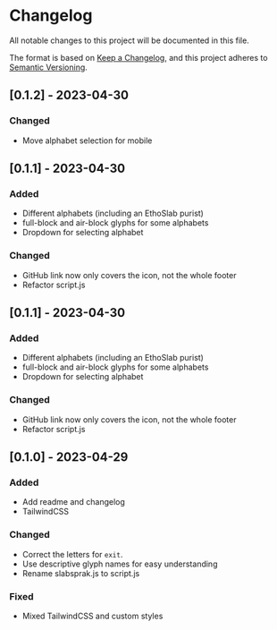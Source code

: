 # Changelog

All notable changes to this project will be documented in this file.

The format is based on [Keep a Changelog](https://keepachangelog.com/en/1.0.0/),
and this project adheres to [Semantic Versioning](https://semver.org/spec/v2.0.0.html).

## [0.1.2] - 2023-04-30

### Changed

- Move alphabet selection for mobile

## [0.1.1] - 2023-04-30

### Added

- Different alphabets (including an EthoSlab purist)
- full-block and air-block glyphs for some alphabets
- Dropdown for selecting alphabet

### Changed

- GitHub link now only covers the icon, not the whole footer
- Refactor script.js

## [0.1.1] - 2023-04-30

### Added

- Different alphabets (including an EthoSlab purist)
- full-block and air-block glyphs for some alphabets
- Dropdown for selecting alphabet

### Changed

- GitHub link now only covers the icon, not the whole footer
- Refactor script.js

## [0.1.0] - 2023-04-29

### Added

- Add readme and changelog
- TailwindCSS

### Changed

- Correct the letters for `exit`.
- Use descriptive glyph names for easy understanding
- Rename slabsprak.js to script.js

### Fixed

- Mixed TailwindCSS and custom styles

